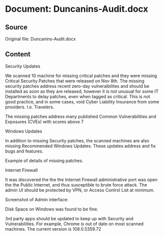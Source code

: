 # Document: Duncanins-Audit.docx

## Source
Original file: Duncanins-Audit.docx

## Content






Security Updates

We scanned 10 machine for missing critical patches and they were missing Critical Security Patches that were released on Nov 8th. The missing security patches address recent zero-day vulneralbilites and should be installed as soon as they are released, however it is not unusual for some IT Departments to delay patches, even when tagged as critical. This is not good practice, and in some cases, void Cyber Liability Insurance from some providers. I.e. Travelers.



The missing patches address many published Common Vulnerabilities and Exposures (CVEs) with scores above 7



Windows Updates

In addition to missing Security patches, the scanned machines are also missing Recommended Windows Updates. These updates address and fix bugs and features.



Example of details of missing patches.



Internet Firewall

It was discovered the the the Internet Firewall administrative port was open the the Public Internet, and thus susceptible to brute force attack. The admin UI should be protected by VPN, or Access Control List at minimum. 

Screenshot of Admin interface:





Disk Space on Windows was found to be fine.


3rd party apps should be updated to keep up with Security and Vulnerabilities. For example, Chrome is out of date on most scanned machines. The current version is 108.0.5359.72





